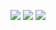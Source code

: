   <p align="center"> 
  
  
  <img src="https://media.giphy.com/media/6dCysB0mzuzzZyk2kw/giphy.gif">
  <img src="https://media.giphy.com/media/tfKKkGeaBBuiWmDfTx/giphy.gif">
  <img src="https://media.giphy.com/media/eJ0GEfeI2VWc24t560/giphy.gif">
</align>
